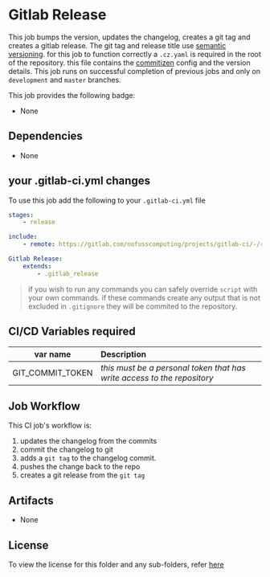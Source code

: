 # Gitlab Release
This job bumps the version, updates the changelog, creates a git tag and creates a gitlab release. The git tag and release title use [semantic versioning](https://semver.org/). for this job to function correctly a `.cz.yaml` is required in the root of the repository. this file contains the [commitizen](https://github.com/commitizen-tools/commitizen) config and the version details. This job runs on successful completion of previous jobs and only on `development` and `master` branches.


This job provides the following badge:

- None

## Dependencies

- None

## your .gitlab-ci.yml changes
To use this job add the following to your `.gitlab-ci.yml` file

``` yaml
stages:
    - release

include:
    - remote: https://gitlab.com/nofusscomputing/projects/gitlab-ci/-/raw/development/gitlab_release/.gitlab-ci.yml

Gitlab Release:
    extends:
        - .gitlab_release
```
> if you wish to run any commands you can safely override `script` with your own commands. if these commands create any output that is not excluded in `.gitignore` they will be commited to the repository.

## CI/CD Variables required

| var name | Description |
|:----:|:----|
| GIT_COMMIT_TOKEN | *this must be a personal token that has write access to the repository* |


## Job Workflow

This CI job's workflow is:

1. updates the changelog from the commits
1. commit the changelog to git
1. adds a `git tag` to the changelog commit. 
1. pushes the change back to the repo
1. creates a git release from the `git tag`


## Artifacts

 - None

## License
To view the license for this folder and any sub-folders, refer [here](https://gitlab.com/nofusscomputing/projects/gitlab-ci)













